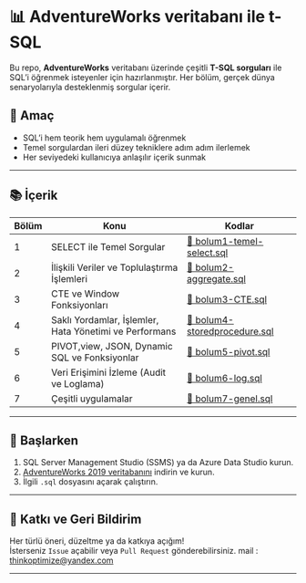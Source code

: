# 📊 AdventureWorks veritabanı ile t-SQL

Bu repo, **AdventureWorks** veritabanı üzerinde çeşitli **T-SQL sorguları** ile SQL’i öğrenmek isteyenler için hazırlanmıştır. Her bölüm, gerçek dünya senaryolarıyla desteklenmiş sorgular içerir.

## 🎯 Amaç

- SQL’i hem teorik hem uygulamalı öğrenmek
- Temel sorgulardan ileri düzey tekniklere adım adım ilerlemek
- Her seviyedeki kullanıcıya anlaşılır içerik sunmak

---


## 📚 İçerik

| Bölüm | Konu | Kodlar |
|-------|------|--------|
| 1 | SELECT ile Temel Sorgular  | [📄 bolum1-temel-select.sql](bolum1-temel-select.sql) |
| 2 | İlişkili Veriler ve Toplulaştırma İşlemleri | [📄 bolum2-aggregate.sql](bolum2-aggregate.sql) |
| 3 | CTE ve Window Fonksiyonları  | [📄 bolum3-CTE.sql](bolum3-CTE.sql) |
| 4 | Saklı Yordamlar, İşlemler, Hata Yönetimi ve Performans   | [📄 bolum4-storedprocedure.sql](bolum4-storedprocedure.sql) |
| 5 | PIVOT,view, JSON, Dynamic SQL ve Fonksiyonlar   | [📄 bolum5-pivot.sql](bolum5-pivot.sql) |
| 6 | Veri Erişimini İzleme (Audit ve Loglama)  | [📄 bolum6-log.sql](bolum6-log.sql) |
| 7 | Çeşitli uygulamalar  | [📄 bolum7-genel.sql](bolum7-genel.sql) |



---

## 🏁 Başlarken

1. SQL Server Management Studio (SSMS) ya da Azure Data Studio kurun.
2. [AdventureWorks 2019 veritabanını](https://learn.microsoft.com/en-us/sql/samples/adventureworks-install-configure) indirin ve kurun.
3. İlgili `.sql` dosyasını açarak çalıştırın.

---

## 🌟 Katkı ve Geri Bildirim

Her türlü öneri, düzeltme ya da katkıya açığım!  
İsterseniz `Issue` açabilir veya `Pull Request` gönderebilirsiniz.
mail : thinkoptimize@yandex.com


---




